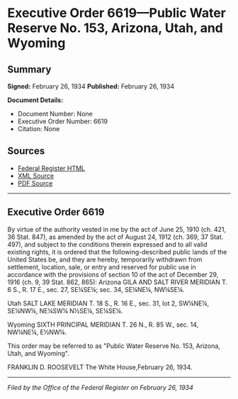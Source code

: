 # Executive Order 6619—Public Water Reserve No. 153, Arizona, Utah, and Wyoming

## Summary

**Signed:** February 26, 1934
**Published:** February 26, 1934

**Document Details:**
- Document Number: None
- Executive Order Number: 6619
- Citation: None

## Sources
- [Federal Register HTML](https://www.presidency.ucsb.edu/documents/executive-order-6619-public-water-reserve-no-153-arizona-utah-and-wyoming)
- [XML Source](None)
- [PDF Source](None)

---

## Executive Order 6619

By virtue of the authority vested in me by the act of June 25, 1910 (ch. 421, 36 Stat. 847), as amended by the act of August 24, 1912 (ch. 369, 37 Stat. 497), and subject to the conditions therein expressed and to all valid existing rights, it is ordered that the following-described public lands of the United States be, and they are hereby, temporarily withdrawn from settlement, location, sale, or entry and reserved for public use in accordance with the provisions of section 10 of the act of December 29, 1916 (ch. 9, 39 Stat. 862, 865):
Arizona
GILA AND SALT RIVER MERIDIAN
T. 6 S., R. 17 E., sec. 27, SE¼SE¼;
sec. 34, SE¼NE¼, NW¼SE¼.

Utah
SALT LAKE MERIDIAN
T. 18 S., R. 16 E., sec. 31, lot 2, SW¼NE¼, SE¼NW¼, NE¼SW¼ N½SE¼, SE¼SE¼.

Wyoming
SIXTH PRINCIPAL MERIDIAN
T. 26 N., R. 85 W., sec. 14, NW¼NE¼, E½NW¼.

This order may be referred to as "Public Water Reserve No. 153, Arizona, Utah, and Wyoming".

FRANKLIN D. ROOSEVELT
The White House,February 26, 1934.

---

*Filed by the Office of the Federal Register on February 26, 1934*
